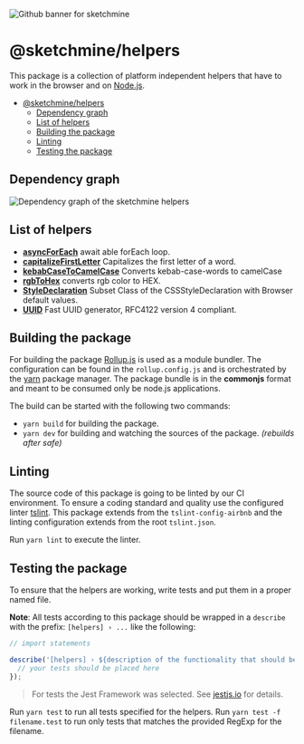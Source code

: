 ![Github banner for sketchmine](https://dt-cdn.net/images/github-banner-2x-1777-2b23e499af.png)

# @sketchmine/helpers

This package is a collection of platform independent helpers that have to work in the browser and on [Node.js](https://nodejs.org/en/).

- [@sketchmine/helpers](#sketchminehelpers)
  - [Dependency graph](#dependency-graph)
  - [List of helpers](#list-of-helpers)
  - [Building the package](#building-the-package)
  - [Linting](#linting)
  - [Testing the package](#testing-the-package)

## Dependency graph

![Dependency graph of the sketchmine helpers](https://dt-cdn.net/images/helpers-3920-bdf2b6b640.png)

## List of helpers

- **[asyncForEach](./src/async-for-each.ts)** await able forEach loop.
- **[capitalizeFirstLetter](./src/capitalize-first-letter.ts)** Capitalizes the first letter of a word.
- **[kebabCaseToCamelCase](./src/kebab-case-to-camel-case.ts)** Converts kebab-case-words to camelCase
- **[rgbToHex](./src/rgb-to-hex.ts)** converts rgb color to HEX.
- **[StyleDeclaration](./src/style-declaration.ts)** Subset Class of the CSSStyleDeclaration with Browser default values.
- **[UUID](./src/uuid.ts)** Fast UUID generator, RFC4122 version 4 compliant.

## Building the package

For building the package [Rollup.js](https://rollupjs.org/guide/en) is used as a module bundler. The configuration can be found in the `rollup.config.js` and is orchestrated by the [yarn](https://yarnpkg.com/en/) package manager.
The package bundle is in the **commonjs** format and meant to be consumed only be node.js applications.

The build can be started with the following two commands:

- `yarn build` for building the package.
- `yarn dev` for building and watching the sources of the package. *(rebuilds after safe)*

## Linting

The source code of this package is going to be linted by our CI environment. To ensure a coding standard and quality use the configured linter [tslint](https://palantir.github.io/tslint/). This package extends from the `tslint-config-airbnb` and the linting configuration extends from the root `tslint.json`.

Run `yarn lint` to execute the linter.

## Testing the package

To ensure that the helpers are working, write tests and put them in a proper named file.

**Note**: All tests according to this package should be wrapped in a `describe` with the prefix: `[helpers] › ...` like the following:

```typescript
// import statements

describe('[helpers] › ${description of the functionality that should be tested}', () => {
  // your tests should be placed here
});
```

> For tests the Jest Framework was selected. See [jestjs.io](https://jestjs.io/) for details.

Run `yarn test` to run all tests specified for the helpers. Run `yarn test -f filename.test` to run only tests that matches the provided RegExp for the filename.
